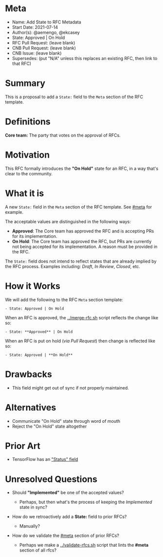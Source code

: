 # Meta
[meta]: #meta
- Name: Add State to RFC Metadata
- Start Date: 2021-07-14
- Author(s): @aemengo, @ekcasey
- State: Approved | On Hold
- RFC Pull Request: (leave blank)
- CNB Pull Request: (leave blank)
- CNB Issue: (leave blank)
- Supersedes: (put "N/A" unless this replaces an existing RFC, then link to that RFC)

# Summary
[summary]: #summary

This is a proposal to add a `State:` field to the `Meta` section of the RFC template.

# Definitions
[definitions]: #definitions

**Core team:** The party that votes on the approval of RFCs.

# Motivation
[motivation]: #motivation

This RFC formally introduces the **"On Hold"** state for an RFC, in a way that's clear to the community.

# What it is
[what-it-is]: #what-it-is

A new `State:` field in the `Meta` section of the RFC template. See [#meta](#meta) for example.

The acceptable values are distinguished in the following ways:
- **Approved**: The Core team has approved the RFC and is accepting PRs for its implementation.
- **On Hold**: The Core team has approved the RFC, but PRs are currently not being accepted for its implementation. A reason must be provided in the RFC.

The `State:` field does not intend to reflect states that are already implied by the RFC process. Examples including: *Draft*, *In Review*, *Closed*, etc.

# How it Works
[how-it-works]: #how-it-works

We will add the following to the RFC `Meta` section template:

```
- State: Approved | On Hold
```

When an RFC is approved, the [../merge-rfc.sh](../merge-rfc.sh) script reflects the change like so:

```
- State: **Approved** | On Hold
```

When an RFC is put on hold (_via Pull Request_) then change is reflected like so:

```
- State: Approved | **On Hold**
```

# Drawbacks
[drawbacks]: #drawbacks

* This field might get out of sync if not properly maintained.

# Alternatives
[alternatives]: #alternatives

- Communicate "On Hold" state through word of mouth
- Reject the "On Hold" state altogether

# Prior Art
[prior-art]: #prior-art

- TensorFlow has an ["Status" field](https://github.com/tensorflow/community/blob/master/rfcs/yyyymmdd-rfc-template.md)

# Unresolved Questions
[unresolved-questions]: #unresolved-questions

- Should **"Implemented"** be one of the accepted values?
    - Perhaps, but then what's the process of keeping the _Implemented_ state in sync?

- How do we retroactively add a **State:** field to prior RFCs?
    - Manually?

- How do we validate the [#meta](#meta) section of prior RFCs?
    - Perhaps we make a [../validate-rfcs.sh](../validate-rfcs.sh) script that lints the **#meta** section of all rfcs?

